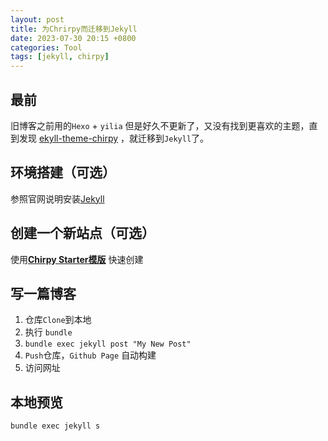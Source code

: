 ```yaml
---
layout: post
title: 为Chrirpy而迁移到Jekyll
date: 2023-07-30 20:15 +0800
categories: Tool
tags: [jekyll, chirpy]
---
```

## 最前

旧博客之前用的`Hexo` + `yilia` 但是好久不更新了，又没有找到更喜欢的主题，直到发现 [ekyll-theme-chirpy](https://github.com/cotes2020/jekyll-theme-chirpy) ，就迁移到`Jekyll`了。

## 环境搭建（可选）

参照官网说明安装[Jekyll](https://jekyllrb.com/docs/installation/)

## 创建一个新站点（可选）

使用[**Chirpy Starter模版**](https://chirpy.cotes.page/posts/getting-started/#option-1-using-the-chirpy-starter) 快速创建

## 写一篇博客

1. 仓库`Clone`到本地
2. 执行 `bundle`
3. `bundle exec jekyll post "My New Post"`
4. `Push`仓库，`Github Page` 自动构建
5. 访问网址

## 本地预览

`bundle exec jekyll s`









